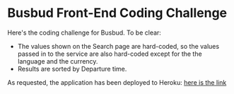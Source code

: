 # Busbud Front-End Coding Challenge

Here's the coding challenge for Busbud. To be clear:

- The values shown on the Search page are hard-coded, so the values passed in to the service are also hard-coded except for the the language and the currency.
- Results are sorted by Departure time.

As requested, the application has been deployed to Heroku: [here is the link](https://shielded-spire-08850.herokuapp.com/)
